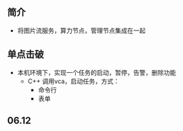 ## 简介

+ 将图片流服务，算力节点，管理节点集成在一起

## 单点击破

+ 本机环境下，实现一个任务的启动，暂停，告警，删除功能
  + C++ 调用vca，启动任务，方式：
    + 命令行
    + 表单

## 06.12

